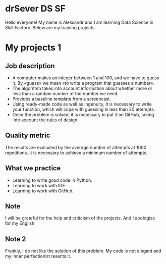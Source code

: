 # drSever DS SF
Hello everyone! My name is Aleksandr and I am learning Data Science in Skill Factory.
Below are my training projects.

# My projects 1

## Job description

- A computer makes an integer between 1 and 100, and we have to guess it. By «guess» we mean «to write a program that guesses a number».
- The algorithm takes into account information about whether more or less than a random number of the number we need.
- Provides a baseline template from a screencast.
- Using ready-made code as well as ingenuity, it is necessary to write your function, which will cope with guessing in less than 20 attempts.
- Once the problem is solved, it is necessary to put it on GitHub, taking into account the rules of design.

## Quality metric

The results are evaluated by the average number of attempts at 1000 repetitions. It is necessary to achieve a minimum number of attempts.

## What we practice

- Learning to write good code in Python.
- Learning to work with IDE.
- Learning to work with GitHub.

## Note
I will be grateful for the help and criticism of the projects. And I apologize for my English.

## Note 2
Frankly, I do not like the solution of this problem. My code is not elegant and my inner perfectionist resents it.